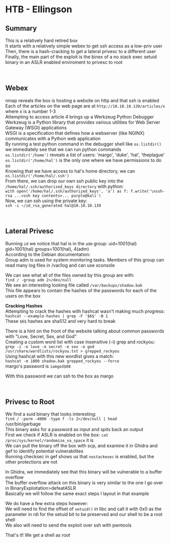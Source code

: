 # HTB - Ellingson

## Summary

This is a relatively hard retired box  
It starts with a relatively simple webex to get ssh access as a low-priv user  
Then, there is a hash-cracking to get a lateral privesc to a different user  
Finally, the main part of the exploit is the binex of a no stack exec setuid binary in an ASLR enabled enviroment to privesc to root  

<br />

## Webex

nmap reveals the box is hosting a website on http and that ssh is enabled  
Each of the articles on the web page are at `http://10.10.10.139/articles/x` where x is a number 1-3  
Attempting to access article 4 brings up a Werkzeug Python Debugger  
Werkzeug is a Python library that provides various utilities for Web Server Gateway (WSGI) applications  
WSGI is a specification that defines how a webserver (like NGINX) communicates with a Python web application  
By running a test python command in the debugger shell like `os.listdir()` we immediately see that we can run python commands  
`os.listdir('/home')` reveals a list of users: 'margo', 'duke', 'hal', 'theplague'  
`os.listdir('/home/hal')` is the only one where we have permissions to do so  
Knowing that we have access to hal's home directory, we can `os.listdir('/home/hal/.ssh')`  
From there, we can drop our own ssh public key into the `/home/hal/.ssh/authorized_keys directory` with python:  
`with open('/home/hal/.ssh/authorized_keys', 'a') as f: f.write('\nssh-rsa ...<ssh key contents>... purple@kali')`  
Now, we can ssh using the private key:  
`ssh -i ~/id_rsa_generated hal@10.10.10.139`

<br />

## Lateral Privesc

Running `id` we notice that hal is in the `adm` group:
uid=1001(hal) gid=1001(hal) groups=1001(hal), 4(adm)  
According to the Debian documentation:  
Group adm is used for system monitoring tasks. Members of this group can read many log files in /var/log and can use xconsole  

We can see what all of the files owned by this group are with:  
`find / -group adm 2>/dev/null`  
We see an interesting looking file called `/var/backups/shadow.bak`  
This file appears to contain the hashes of the passwords for each of the users on the box  

**Cracking Hashes**  
Attempting to crack the hashes with hashcat wasn't making much progress:  
`hashcat --example-hashes | grep -F '$6$' -B 1`  
These `$6$` hashes are sha512 and very hard to break

There is a hint on the front of the website talking about common passwords with "Love, Secret, Sex, and God"  
Creating a custom word list with case insensitive (-i) grep and rockyou:  
`grep -i -e love -e secret -e sex -e god /usr/share/wordlists/rockyou.txt > grepped_rockyou`  
Using hashcat with this new wordlist gives a match:  
`hashcat -m 1800 shadow.bak grepped_rockyou --force`  
margo's password is `iamgod$08`

With this password we can ssh to the box as margo  

<br />

## Privesc to Root

We find a suid binary that looks interesting:  
`find / -perm -4000 -type f -ls 2>/dev/null | head`  
/usr/bin/garbage  
This binary asks for a password as input and spits back an output  
First we check if ASLR is enabled on the box: `cat /proc/sys/kernel/randomize_va_space` it is  
We can pull the binary off the box with scp, and examine it in Ghidra and gef to identify potential vulnerabilites  
Running checksec in gef shows us that `nostackexec` is enabled, but the other protections are not  

In Ghidra, we immediately see that this binary will be vulnerable to a buffer overflow  
The buffer overflow attack on this binary is very similar to the one I go over in BinaryExploitation>defeatASLR  
Basically we will follow the same exact steps I layout in that example  

We do have a few extra steps however:  
We will need to find the offset of `setuid()` in libc and call it with 0x0 as the parameter in rdi for the setuid bit to be preserved and our shell to be a root shell  
We also will need to send the exploit over ssh with pwntools  

That's it! We get a shell as root  